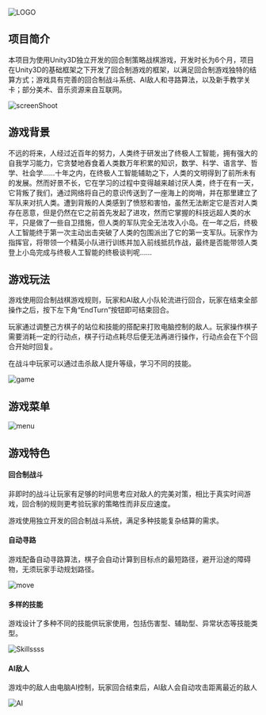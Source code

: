 ![LOGO](C:\Users\StarryJam\Desktop\LOGO.png)

## 项目简介

本项目为使用Unity3D独立开发的回合制策略战棋游戏，开发时长为6个月，项目在Unity3D的基础框架之下开发了回合制游戏的框架，以满足回合制游戏独特的结算方式；游戏具有完善的回合制战斗系统、AI敌人和寻路算法，以及新手教学关卡；部分美术、音乐资源来自互联网。

![screenShoot](D:\Work\Unity3D\Sinking-Day\README_Pics\screenShoot.png)



## 游戏背景

不远的将来，人经过近百年的努力，人类终于研发出了终极人工智能，拥有强大的自我学习能力，它贪婪地吞食着人类数万年积累的知识，数学、科学、语言学、哲学、社会学……十年之内，在终极人工智能辅助之下，人类的文明得到了前所未有的发展。然而好景不长，它在学习的过程中变得越来越讨厌人类，终于在有一天，它背叛了我们，通过网络将自己的意识传送到了一座海上的岗哨，并在那里建立了军队来对抗人类。遭到背叛的人类感到了愤怒和害怕，虽然无法断定它是否对人类存在恶意，但是仍然在它之前首先发起了进攻，然而它掌握的科技远超人类的水平，只是做了一些自卫措施，但人类的军队完全无法攻入小岛。在一年之后，终极人工智能终于第一次主动出击突破了人类的包围派出了它的第一支军队。玩家作为指挥官，将带领一个精英小队进行训练并加入前线抵抗作战，最终是否能带领人类登上小岛完成与终极人工智能的终极谈判呢……



## 游戏玩法

游戏使用回合制战棋游戏规则，玩家和AI敌人小队轮流进行回合，玩家在结束全部操作之后，按下左下角“EndTurn”按钮即可结束回合。

玩家通过调整己方棋子的站位和技能的搭配来打败电脑控制的敌人。玩家操作棋子需要消耗一定的行动点，棋子行动点耗尽后便无法再进行操作，行动点会在下个回合开始时回复。

在战斗中玩家可以通过击杀敌人提升等级，学习不同的技能。

![game](D:\Work\Unity3D\Sinking-Day\README_Pics\game.gif)



## 游戏菜单

![menu](D:\Work\Unity3D\Sinking-Day\README_Pics\menu.gif)



## 游戏特色

#### 回合制战斗

非即时的战斗让玩家有足够的时间思考应对敌人的完美对策，相比于真实时间游戏，回合制的规则更考验玩家的策略性而非反应速度。

游戏使用独立开发的回合制战斗系统，满足多种技能复杂结算的需求。



#### 自动寻路

游戏配备自动寻路算法，棋子会自动计算到目标点的最短路径，避开沿途的障碍物，无须玩家手动规划路径。

![move](D:\Work\Unity3D\Sinking-Day\README_Pics\move.gif)



#### 多样的技能

游戏设计了多种不同的技能供玩家使用，包括伤害型、辅助型、异常状态等技能类型。

![Skillssss](D:\Work\Unity3D\Sinking-Day\README_Pics\Skillssss.gif)



#### AI敌人

游戏中的敌人由电脑AI控制，玩家回合结束后，AI敌人会自动攻击距离最近的敌人

![AI](D:\Work\Unity3D\Sinking-Day\README_Pics\AI.gif)